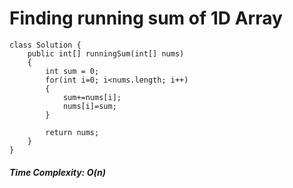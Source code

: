 
# Finding running sum of 1D Array
```
class Solution {
    public int[] runningSum(int[] nums) 
    {
        int sum = 0;
        for(int i=0; i<nums.length; i++)
        {
            sum+=nums[i];
            nums[i]=sum; 
        }

        return nums;
    }
} 
```
<h5> Time Complexity: <em>O(n)</em> </h5>
